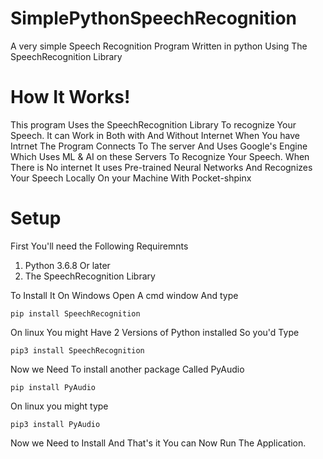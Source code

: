 # SimplePythonSpeechRecognition
A very simple Speech Recognition Program Written in python Using The SpeechRecognition Library
<h1>How It Works!</h1>
This program Uses the SpeechRecognition Library To recognize Your Speech. It can Work in Both with And Without Internet
When You have Intrnet The Program Connects To The server And Uses Google's Engine Which Uses ML & AI on these Servers To Recognize Your Speech.
When There is No internet It uses Pre-trained Neural Networks And Recognizes Your Speech Locally On your Machine With 
Pocket-shpinx
<h1>Setup</h1>

First You'll need the Following Requiremnts
1. Python 3.6.8 Or later
2. The SpeechRecognition Library

To Install It On Windows Open A cmd window And type

```
pip install SpeechRecognition
```

On linux You might Have 2 Versions of Python installed So you'd Type

```
pip3 install SpeechRecognition
```
Now we Need To install another package Called PyAudio
```
pip install PyAudio
```
On linux you might type
```
pip3 install PyAudio
```
Now we Need to Install 
And That's it You can Now Run The Application.
